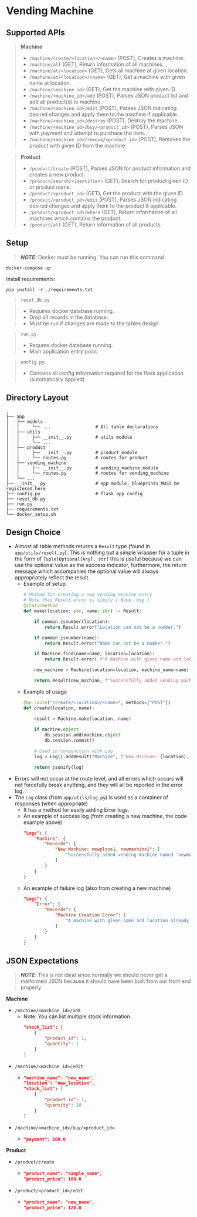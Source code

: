 # Vending Machine

## Supported APIs

> **Machine**
> - `/machine/create/<location>/<name>`           (POST), Creates a machine.
> - `/machine/all`                                (GET), Return information of all machines.
> - `/machine/at/<location>`                      (GET), Gets all machine at given location.
> - `/machine/at/<location>/<name>`               (GET), Get a machine with given name at location.
> - `/machine/<machine_id>`                       (GET), Get the machine with given ID.
> - `/machine/<machine_id>/add`                   (POST), Parses JSON product list and add all product(s) to machine.
> - `/machine/<machine_id>/edit`                  (POST), Parses JSON indicating desired changes and apply them to the machine if applicable.
> - `/machine/<machine_id>/destroy`               (POST), Destroy the machine.
> - `/machine/<machine_id>/buy/<product_id>`      (POST), Parses JSON with payment and attempt to purchase the item.
> - `/machine/<machine_id>/remove/<product_id>`   (POST), Removes the product with given ID from the machine.

> **Product**
> - `/product/create` (POST), Parses JSON for product information and creates a new product.
> - `/product/search/<identifier>` (GET), Search for product given ID or product name.
> - `/product/<product_id>` (GET), Get the product with the given ID.
> - `/product/<product_id>/edit` (POST), Parses JSON indicating desired changes and apply them to the product if applicable.
> - `/product/<product_id>/where` (GET), Return information of all machines which contains the product.
> - `/product/all` (GET), Return information of all products.

## Setup

> **_NOTE:_**  Docker must be running. You can run this command
```
docker-compose up
```

Install requirements: 
```
pip install -r ./requirements.txt
```

> `reset_db.py`
> - Requires docker database running.
> - Drop all records in the database.
> - Must be run if changes are made to the tables design.

> `run.py`
> - Requres docker database running.
> - Main application entry point.

> `config.py`
> - Contains all config information required for the flask application (automatically applied)

## Directory Layout

```
.
├── app                    
│   ├── models
│   │     └── ...                 # All table declarations
│   ├── utils
│   │     ├── __init__.py         # utils module
│   │     └── ...         
│   ├── product
│   │     ├── __init__.py         # product module
│   │     └── routes.py           # routes for product
│   ├── vending_machine
│   │     ├── __init__.py         # vending_machine module
│   │     └── routes.py           # routes for vending_machine
│   └── ...       
├── __init__.py                   # app module, blueprints MUST be registered here
├── config.py                     # flask app config
├── reset_db.py
├── run.py
├── requirements.txt
└── docker_setup.sh
```

## Design Choice

- Almost all table methods returns a `Result` type (found in `app/utils/result.py`). This is nothing but a simple wrapper for a tuple in the form of `Tuple[Optional[Any], str]` this is useful because we can use the optional value as the success indicator, furthermore, the return message which accompanies the optional value will always appropriately reflect the result.
  - Example of setup
    ```python
    # Method for creating a new vending machine entry
    # Note that Result.error is simply [ None, msg ]
    @staticmethod
    def make(location: str, name: str) -> Result:

        if common.isnumber(location):
            return Result.error("Location can not be a number.")

        if common.isnumber(name):
            return Result.error("Name can not be a number.")
    
        if Machine.find(name=name, location=location):
            return Result.error( f"A machine with given name and location already exists. (Location: { location }, Name: { name })")

        new_machine = Machine(location=location, machine_name=name)

        return Result(new_machine, f"Successfully added vending machine named '{name}' at '{ location }'!") 
    ```
  - Example of usage
    ```python
    @bp.route("/create/<location>/<name>", methods=["POST"])
    def create(location, name):

        result = Machine.make(location, name)
   
        if machine.object
            db.session.add(machine.object
            db.session.commit()

        # Used in conjunction with Log
        log = Log().addResult("Machine", f"New Machine: {location}, {name}", result, Machine.ERROR_CREATE_FAIL)

        return jsonify(log)
    ```
- Errors will not occur at the route level, and all errors which occurs will not forcefully break anything, and they will all be reported in the error log.
- The `Log` class (from `app/utils/log.py`) is used as a container of responses (when appropriate)
   - It has a method for easily adding Error logs.
   - An example of success log (from creating a new machine, the code example above)
     ```json
     "Logs": {
         "Machine": {
             "Records": {
                 "New Machine: newplace1, newmachine1": [
                     "Successfully added vending machine named 'newmachine1' at 'newplace1'!"
                 ]
             }
         }
     }
     ```
    - An example of failure log (also from creating a new machine)
      ```json
      "Logs": {
          "Error": {
              "Records": {
                  "Machine Creation Error": [
                      "A machine with given name and location already exists. (Location: newplace1, Name: newmachine1)"
                  ]
              }
          }
      }
      ```
      
## JSON Expectations

> _**NOTE**_: This is not ideal since normally we should never get a malformed JSON because it should have been built from our front end properly.

**Machine**
- `/machine/<machine_id>/add`
    - Note: You can list multiple stock information.
      ```JSON
      "stock_list": [
          {
              "product_id": 1,
              "quantity": 1
          }
      ]
      ```
- `/machine/<machine_id>/edit`
    - ```JSON
      "machine_name": "new_name",
      "location": "new_location",
      "stock_list": [
          {
              "product_id": 1,
              "quantity": 10
          }
      ]
      ```
- `/machine/<machine_id>/buy/<product_id>`
    - ```JSON
      "payment": 100.0
      ```

**Product**
- `/product/create`
    - ```JSON
      "product_name": "sample_name",
      "product_price": 100.0
      ```
- `/product/<product_id>/edit`
    - ```JSON
      "product_name": "new_name",
      "product_price": 120.0
      ```
